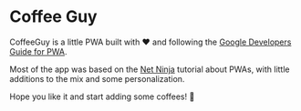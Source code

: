 # Coffee Guy

CoffeeGuy is a little PWA built with ❤️ and following the [Google Developers Guide for PWA](https://developers.google.com/web/progressive-web-apps/).

Most of the app was based on the [Net Ninja](https://www.youtube.com/channel/UCW5YeuERMmlnqo4oq8vwUpg) tutorial about PWAs, with little additions to the mix and some personalization.

Hope you like it and start adding some coffees! 🚀
